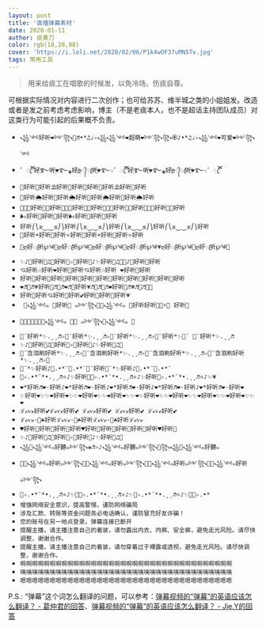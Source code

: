 ```yaml
---
layout: post
title: '直播弹幕素材'
date: 2020-01-11
author: 痰黄刀
color: rgb(18,28,88)
cover: 'https://i.loli.net/2020/02/06/P1k4wOF37uMN5Tv.jpg'
tags: 常用工具
---
```


> 用来给痰工在唱歌的时候发，以免冷场，伤痰自尊。

可根据实际情况对内容进行二次创作；也可给苏苏、维半城之类的小姐姐发。改造或者是发之前考虑考虑影响，博主（不是老痰本人，也不是超话主持团队成员）对这类行为可能引起的后果概不负责。

* `꧁༺好听❤༻꧂💮♬•*♫♩✧꧁꧁༺❤超萌❤༻꧂꧂🏵️♪•*♫♩✧꧁༺❤可爱❤༻꧂༺`
* `゜ꦿ໊ོ好҈࿐听҈❤࿐ﻬ好҉ღ᭄ꦿ听҉❤࿐☆゜ꦿ໊ོ好҈࿐听҈❤࿐ﻬ好҉ღ᭄ꦿ听҉❤࿐☆゜ꦿ໊ོ`
* `🌴好听🥥好听⛱好听🍉好听🌴好听🥥好听⛱好听🍉好听`
* `🌄好听🌦好听🌄好听🌦好听🌄好听🌦好听🌄好听🌦好听`
* ​​`👩🏻‍🦱好听💅🏻好听👩🏻‍🦱好听💅🏻好听👩🏻‍🦱好听💅🏻好听👩🏻‍🦱好听💅🏻好听`
* `🌬好听💨好听🍃好听🌬好听💨好听🍃好听`
* `好听⎛⎝≥⏝⏝≤⎠⎞好听⎛⎝≥⏝⏝≤⎠⎞好听⎛⎝≥⏝⏝≤⎠⎞好听⎛⎝≥⏝⏝≤⎠⎞好听`
* `🎐好听☀好听🌴好听⭐好听🎐好听☀好听🌴好听⭐好听`
* `💖ღ好ꦿ听℘༄💞ღ好ꦿ听℘༄💙ღ好ꦿ听℘༄💛ღ好ꦿ听℘༄💗ღ好ꦿ听℘༄💜ღ好ꦿ听℘༄💓`
* `✨♪🎉好听🎊♫🍭好听🍭✧🌈好听🌈♪✨好听🎉♫🎊✨♪🎉好听🎊好听`
* `💘好听🎶好听❤好听🎼好听💘好听🎶好听 ❤好听🎼好听`
* `好听🌈好听🌈好听🌈好听🌈好听🌈好听🌈好听🌈好听🌈好听🌈好听🌈好听`
* `❤️♬💛♬💗好听💙♬💚♬❤️♬💛好听💗♬💙♬💚♬❤️好听💛♬💗♬💙♬💚🌺`
* `好听💖好听💘好听💞好听💕好听💙好听💛好听💗`
* ` 🌺꧁༺๑ 💖好听💖 ๑༻꧂🌺🌺꧁༺๑ 💖好听好听🌸🌺⚡️💐 好听🌸`
* `💝🎵💛💗💟💝🌺꧁༺๑ 💖💖 ๑༻꧂🌺꧁༺๑ 💖`
* `🍭¨好听*✨.¸¸♬✧🍭¨好听*✨.¸¸♬✧🍭¨好听*✨.¸¸♬✧🍭¨好听*✨🍭¨ 🍭¨好听*✨.¸¸♬`
* `✨♪🎉好听🎊♫🦄好听🌈✧🦄好听🌈♪✨好听🎉♫🎊`
* `🍭¨含泪刷好听*✨.¸¸♬✧🍭¨含泪刷好听*✨.¸¸♬✧🍭¨含泪刷好听*✨.¸¸♬✧🍭¨含泪刷好听*✨.¸¸♬✧🍭`
* `💖¨*✨好听♪🌙.•*¨💞.•*¨💖¨好听💖¨*✨好听♪🌙.•*¨💞.•*¨`
* `🌙✧.•*¨*•.¸¸♬⭐♪✨好听💖🌙✧.•*¨*•.¸¸♬⭐♪✨好听🌙✧.•*¨*•.¸¸♬⭐♪✨💗`
* `❤*好听♬❤·好听♪❤*好听♬❤·好听♪❤*好听♬❤·好听♪❤*好听♬❤·好听♪❤*好听♬❤·好听❤`
* `✨好听❤✨✨❤好听❤✨✨❤好听❤✨✨❤好听❤✨✨❤✨好听❤✨✨❤好听❤✨✨❤好听❤✨✨❤好听❤✨✨❤`
* `ℒℴѵℯ好听💕ℒℴѵℯ好听💕 ℒℴѵℯ好听💕 ℒℴѵℯ好听💕 ℒℴѵℯ好听💕`
* `ℒℴѵℯ·🎐☘好听ℒℴѵℯ·🎐☘好听ℒℴѵℯ·🎐☘好听ℒℴѵℯ`
* `♥️好听💙好听💚好听💜好听♥️好听💙好听💙好听💚好听💜好听♥️好听💙`
* `✨♪🎉好听🎊♫🎠好听🎠✧🎡好听🎡♪✨好听🎉♫🎊`
* `꧁🌺꧁༺๑好聽๑༻꧂❀♬✧♪꧁༺๑好聽๑༻꧂🌸꧂꧁🌺꧁༺๑好聽๑`
* `🎀🎀꧁༺๑好听๑༻꧂🎀🎀꧁༺๑好听๑༻꧂🎀🎀꧁༺๑好听๑༻꧂🎀🎀꧁༺๑好听๑༻꧂`
* `🌙✧.•*¨*•.¸¸♬⭐♪✨💖🌙✧.•*¨*•.¸¸♬⭐♪✨🌙✧.•*¨*•.¸¸♬⭐♪✨💖🌙✧.•*`
* `增强网络安全意识，提高警惕，谨防网络骗局`
* `涉及汇款、转账等资金问题务必电话确认，谨防冒充好友诈骗！`
* `您的账号在另一地点登录，弹幕连接已断开`
* `提醒主播，请主播注意自己的着装，请勿露出内衣、内裤、安全裤，避免走光风险。请尽快调整，谢谢合作。`
* `提醒主播，请主播注意自己的着装，请勿穿着过于裸露或透视，避免走光风险。请尽快调整，谢谢合作。`
* `啊啊啊啊啊啊啊啊啊啊啊啊啊啊啊啊啊啊啊啊啊啊啊啊啊啊啊啊啊啊啊啊啊啊啊啊`
* `咦咦咦咦咦咦咦咦咦咦咦咦咦咦咦咦咦咦咦咦咦咦咦咦咦咦咦咦咦咦咦咦咦咦咦咦`
* `嗯嗯嗯嗯嗯嗯嗯嗯嗯嗯嗯嗯嗯嗯嗯嗯嗯嗯嗯嗯嗯嗯嗯嗯嗯嗯嗯嗯嗯嗯嗯嗯嗯嗯嗯嗯`

P.S.: “弹幕”这个词怎么翻译的问题，可以参考：[弹幕视频的“弹幕”的英语应该怎么翻译？ - 葛仲君的回答](https://www.zhihu.com/question/25948329/answer/329679482)、[弹幕视频的“弹幕”的英语应该怎么翻译？ - Jie.Y的回答](https://www.zhihu.com/question/25948329/answer/687950814)
